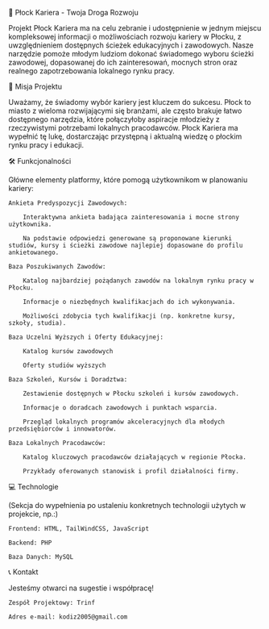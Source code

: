 🚀 Płock Kariera - Twoja Droga Rozwoju

Projekt Płock Kariera ma na celu zebranie i udostępnienie w jednym miejscu kompleksowej informacji o możliwościach rozwoju kariery w Płocku, z uwzględnieniem dostępnych ścieżek edukacyjnych i zawodowych. Nasze narzędzie pomoże młodym ludziom dokonać świadomego wyboru ścieżki zawodowej, dopasowanej do ich zainteresowań, mocnych stron oraz realnego zapotrzebowania lokalnego rynku pracy.

🌟 Misja Projektu

Uważamy, że świadomy wybór kariery jest kluczem do sukcesu. Płock to miasto z wieloma rozwijającymi się branżami, ale często brakuje łatwo dostępnego narzędzia, które połączyłoby aspiracje młodzieży z rzeczywistymi potrzebami lokalnych pracodawców. Płock Kariera ma wypełnić tę lukę, dostarczając przystępną i aktualną wiedzę o płockim rynku pracy i edukacji.

🛠️ Funkcjonalności

Główne elementy platformy, które pomogą użytkownikom w planowaniu kariery:

    Ankieta Predyspozycji Zawodowych:

        Interaktywna ankieta badająca zainteresowania i mocne strony użytkownika.

        Na podstawie odpowiedzi generowane są proponowane kierunki studiów, kursy i ścieżki zawodowe najlepiej dopasowane do profilu ankietowanego.

    Baza Poszukiwanych Zawodów:

        Katalog najbardziej pożądanych zawodów na lokalnym rynku pracy w Płocku.

        Informacje o niezbędnych kwalifikacjach do ich wykonywania.

        Możliwości zdobycia tych kwalifikacji (np. konkretne kursy, szkoły, studia).

    Baza Uczelni Wyższych i Oferty Edukacyjnej:

        Katalog kursów zawodowych
		
		Oferty studiów wyższych

    Baza Szkoleń, Kursów i Doradztwa:

        Zestawienie dostępnych w Płocku szkoleń i kursów zawodowych.

        Informacje o doradcach zawodowych i punktach wsparcia.

        Przegląd lokalnych programów akceleracyjnych dla młodych przedsiębiorców i innowatorów.

    Baza Lokalnych Pracodawców:

        Katalog kluczowych pracodawców działających w regionie Płocka.

        Przykłady oferowanych stanowisk i profil działalności firmy.

💻 Technologie

(Sekcja do wypełnienia po ustaleniu konkretnych technologii użytych w projekcie, np.:)

    Frontend: HTML, TailWindCSS, JavaScript

    Backend: PHP

    Baza Danych: MySQL

📞 Kontakt

Jesteśmy otwarci na sugestie i współpracę!

    Zespół Projektowy: Trinf

    Adres e-mail: kodiz2005@gmail.com
